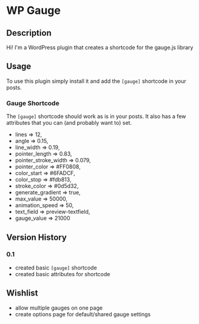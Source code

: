 # WP Gauge

## Description

Hi! I'm a WordPress plugin that creates a shortcode for the gauge.js library

## Usage

To use this plugin simply install it and add the `[gauge]` shortcode in your posts.

### Gauge Shortcode

The `[gauge]` shortcode should work as is in your posts. It also has a few attributes that you can (and probably want to) set.

* lines => 12, 
* angle => 0.15, 
* line_width => 0.19, 
* pointer_length => 0.83, 
* pointer_stroke_width => 0.079, 
* pointer_color => #FF0808, 
* color_start => #6FADCF, 
* color_stop => #fdb813, 
* stroke_color => #0d5d32, 
* generate_gradient => true,
* max_value => 50000,
* animation_speed => 50,
* text_field => preview-textfield,
* gauge_value => 21000

## Version History

### 0.1

* created basic `[gauge]` shortcode
* created basic attributes for shortcode

## Wishlist

* allow multiple gauges on one page
* create options page for default/shared gauge settings